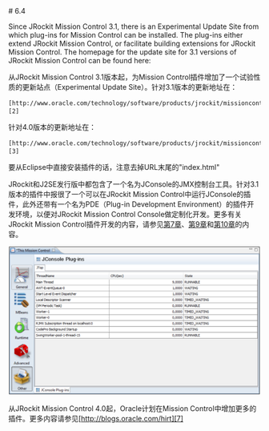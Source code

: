 <a name="6.4" />
# 6.4 

Since JRockit Mission Control 3.1, there is an Experimental Update Site from which
plug-ins for Mission Control can be installed. The plug-ins either extend JRockit
Mission Control, or facilitate building extensions for JRockit Mission Control. The
homepage for the update site for 3.1 versions of JRockit Mission Control can be
found here:

从JRockit Mission Control 3.1版本起，为Mission Control插件增加了一个试验性质的更新站点（Experimental Update Site）。针对3.1版本的更新地址在：

    [http://www.oracle.com/technology/software/products/jrockit/missioncontrol/updates/experimental/3.1.0/eclipse/index.html][2]

针对4.0版本的更新地址在：

    [http://www.oracle.com/technology/software/products/jrockit/missioncontrol/updates/experimental/3.1.0/eclipse/index.html][3]

要从Eclipse中直接安装插件的话，注意去掉URL末尾的"index.html"

JRockit和J2SE发行版中都包含了一个名为JConsole的JMX控制台工具。针对3.1版本的插件中报很了一个可以在JRockit Mission Control中运行JConsole的插件，此外还带有一个名为PDE（Plug-in Development Environment）的插件开发环境，以便对JRockit Mission Control Console做定制化开发。更多有关JRockit Mission Control插件开发的内容，请参见[第7章][4]、[第9章][5]和[第10章][6]的内容。


![Figure 6-8][1]

从JRockit Mission Control 4.0起，Oracle计划在Mission Control中增加更多的插件。更多内容请参见[http://blogs.oracle.com/hirt][7]




[1]:    ../images/6-8.jpg
[2]:    http://www.oracle.com/technology/software/products/jrockit/missioncontrol/updates/experimental/3.1.0/eclipse/index.html
[3]:    http://www.oracle.com/technology/software/products/jrockit/missioncontrol/updates/experimental/3.1.0/eclipse/index.html
[4]:    ../chap7/7.md#7
[5]:    ../chap9/9.md#9
[6]:    ../chap10/10.md#10
[7]:    http://blogs.oracle.com/hirt